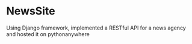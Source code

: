 # NewsSite


Using Django framework, implemented a RESTful API for a news agency and hosted it on pythonanywhere
